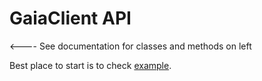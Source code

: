 
# GaiaClient API

<---- See documentation for classes and methods on left

Best place to start is to check [example](https://github.com/jotautomation/gaiadotnetclient/blob/master/Example/Program.cs). 


